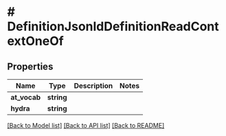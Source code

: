 # # DefinitionJsonldDefinitionReadContextOneOf

## Properties

Name | Type | Description | Notes
------------ | ------------- | ------------- | -------------
**at_vocab** | **string** |  |
**hydra** | **string** |  |

[[Back to Model list]](../../README.md#models) [[Back to API list]](../../README.md#endpoints) [[Back to README]](../../README.md)

